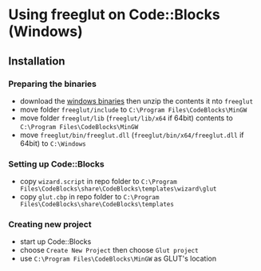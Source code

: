 # Using freeglut on Code::Blocks (Windows)
## Installation
### Preparing the binaries
- download the [windows binaries](https://www.transmissionzero.co.uk/software/freeglut-devel/) then unzip the contents it nto `freeglut`
- move folder `freeglut/include` to `C:\Program Files\CodeBlocks\MinGW`
- move folder `freeglut/lib` (`freeglut/lib/x64` if 64bit) contents to `C:\Program Files\CodeBlocks\MinGW`
- move `freeglut/bin/freeglut.dll` (`freeglut/bin/x64/freeglut.dll` if 64bit) to `C:\Windows`
### Setting up Code::Blocks
- copy `wizard.script` in repo folder to `C:\Program Files\CodeBlocks\share\CodeBlocks\templates\wizard\glut`
- copy `glut.cbp` in repo folder to `C:\Program Files\CodeBlocks\share\CodeBlocks\templates`
### Creating new project
- start up Code::Blocks
- choose `Create New Project` then choose `Glut project`
- use `C:\Program Files\CodeBlocks\MinGW` as GLUT's location